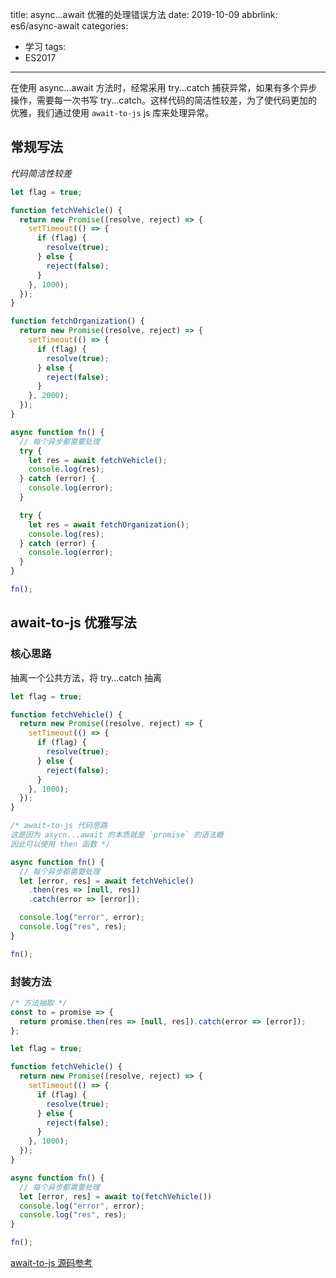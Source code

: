 title: async...await 优雅的处理错误方法
date: 2019-10-09
abbrlink: es6/async-await
categories:
  - 学习
tags:
  - ES2017
---


在使用 async...await 方法时，经常采用 try...catch 捕获异常，如果有多个异步操作，需要每一次书写 try...catch。这样代码的简洁性较差，为了使代码更加的优雅，我们通过使用 `await-to-js` js 库来处理异常。

<!-- more -->

## 常规写法

_代码简洁性较差_

```js
let flag = true;

function fetchVehicle() {
  return new Promise((resolve, reject) => {
    setTimeout(() => {
      if (flag) {
        resolve(true);
      } else {
        reject(false);
      }
    }, 1000);
  });
}

function fetchOrganization() {
  return new Promise((resolve, reject) => {
    setTimeout(() => {
      if (flag) {
        resolve(true);
      } else {
        reject(false);
      }
    }, 2000);
  });
}

async function fn() {
  // 每个异步都需要处理
  try {
    let res = await fetchVehicle();
    console.log(res);
  } catch (error) {
    console.log(error);
  }

  try {
    let res = await fetchOrganization();
    console.log(res);
  } catch (error) {
    console.log(error);
  }
}

fn();
```

## await-to-js 优雅写法

### 核心思路

抽离一个公共方法，将 try...catch 抽离

```js
let flag = true;

function fetchVehicle() {
  return new Promise((resolve, reject) => {
    setTimeout(() => {
      if (flag) {
        resolve(true);
      } else {
        reject(false);
      }
    }, 1000);
  });
}

/* await-to-js 代码思路
这是因为 asycn...await 的本质就是 `promise` 的语法糖
因此可以使用 then 函数 */

async function fn() {
  // 每个异步都需要处理
  let [error, res] = await fetchVehicle()
    .then(res => [null, res])
    .catch(error => [error]);

  console.log("error", error);
  console.log("res", res);
}

fn();
```

### 封装方法

```js
/* 方法抽取 */
const to = promise => {
  return promise.then(res => [null, res]).catch(error => [error]);
};

let flag = true;

function fetchVehicle() {
  return new Promise((resolve, reject) => {
    setTimeout(() => {
      if (flag) {
        resolve(true);
      } else {
        reject(false);
      }
    }, 1000);
  });
}

async function fn() {
  // 每个异步都需要处理
  let [error, res] = await to(fetchVehicle())
  console.log("error", error);
  console.log("res", res);
}

fn();


```

[await-to-js 源码参考](https://github.com/scopsy/await-to-js)

